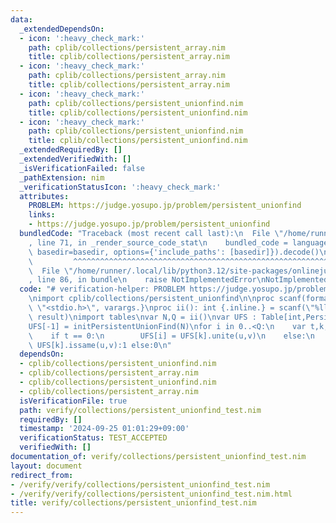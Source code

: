 ```yaml
---
data:
  _extendedDependsOn:
  - icon: ':heavy_check_mark:'
    path: cplib/collections/persistent_array.nim
    title: cplib/collections/persistent_array.nim
  - icon: ':heavy_check_mark:'
    path: cplib/collections/persistent_array.nim
    title: cplib/collections/persistent_array.nim
  - icon: ':heavy_check_mark:'
    path: cplib/collections/persistent_unionfind.nim
    title: cplib/collections/persistent_unionfind.nim
  - icon: ':heavy_check_mark:'
    path: cplib/collections/persistent_unionfind.nim
    title: cplib/collections/persistent_unionfind.nim
  _extendedRequiredBy: []
  _extendedVerifiedWith: []
  _isVerificationFailed: false
  _pathExtension: nim
  _verificationStatusIcon: ':heavy_check_mark:'
  attributes:
    PROBLEM: https://judge.yosupo.jp/problem/persistent_unionfind
    links:
    - https://judge.yosupo.jp/problem/persistent_unionfind
  bundledCode: "Traceback (most recent call last):\n  File \"/home/runner/.local/lib/python3.12/site-packages/onlinejudge_verify/documentation/build.py\"\
    , line 71, in _render_source_code_stat\n    bundled_code = language.bundle(stat.path,\
    \ basedir=basedir, options={'include_paths': [basedir]}).decode()\n          \
    \         ^^^^^^^^^^^^^^^^^^^^^^^^^^^^^^^^^^^^^^^^^^^^^^^^^^^^^^^^^^^^^^^^^^^^^^^^^^^^^^^^^\n\
    \  File \"/home/runner/.local/lib/python3.12/site-packages/onlinejudge_verify/languages/nim.py\"\
    , line 86, in bundle\n    raise NotImplementedError\nNotImplementedError\n"
  code: "# verification-helper: PROBLEM https://judge.yosupo.jp/problem/persistent_unionfind\n\
    \nimport cplib/collections/persistent_unionfind\n\nproc scanf(formatstr: cstring){.header:\
    \ \"<stdio.h>\", varargs.}\nproc ii(): int {.inline.} = scanf(\"%lld\\n\", addr\
    \ result)\nimport tables\nvar N,Q = ii()\nvar UFS : Table[int,PersistentUnionFind]\n\
    UFS[-1] = initPersistentUnionFind(N)\nfor i in 0..<Q:\n    var t,k,u,v = ii()\n\
    \    if t == 0:\n        UFS[i] = UFS[k].unite(u,v)\n    else:\n        echo if\
    \ UFS[k].issame(u,v):1 else:0\n"
  dependsOn:
  - cplib/collections/persistent_unionfind.nim
  - cplib/collections/persistent_array.nim
  - cplib/collections/persistent_unionfind.nim
  - cplib/collections/persistent_array.nim
  isVerificationFile: true
  path: verify/collections/persistent_unionfind_test.nim
  requiredBy: []
  timestamp: '2024-09-25 01:01:29+09:00'
  verificationStatus: TEST_ACCEPTED
  verifiedWith: []
documentation_of: verify/collections/persistent_unionfind_test.nim
layout: document
redirect_from:
- /verify/verify/collections/persistent_unionfind_test.nim
- /verify/verify/collections/persistent_unionfind_test.nim.html
title: verify/collections/persistent_unionfind_test.nim
---
```

